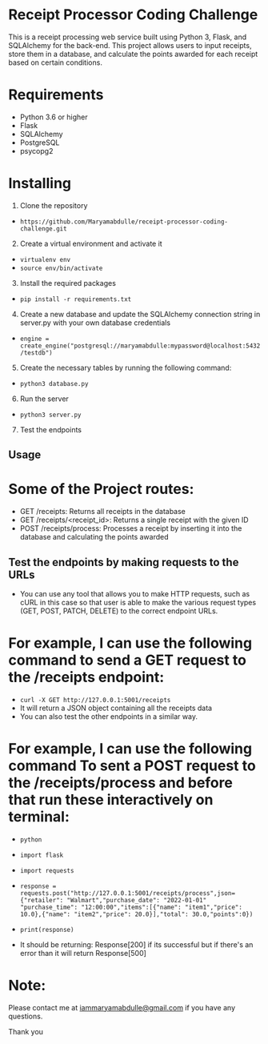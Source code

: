 # Receipt Processor Coding Challenge

This is a receipt processing web service built using Python 3, Flask, and SQLAlchemy for the back-end. This project allows users to input receipts, store them in a database, and calculate the points awarded for each receipt based on certain conditions.


# Requirements
- Python 3.6 or higher
- Flask
- SQLAlchemy
- PostgreSQL
- psycopg2


# Installing

1. Clone the repository 
- `https://github.com/Maryamabdulle/receipt-processor-coding-challenge.git`


2. Create a virtual environment and activate it

- `virtualenv env`
- `source env/bin/activate`


3. Install the required packages 
- `pip install -r requirements.txt`

4. Create a new database and update the SQLAlchemy connection string in server.py with your own database credentials

- `engine = create_engine("postgresql://maryamabdulle:mypassword@localhost:5432/testdb")`


5. Create the necessary tables by running the following command:

- `python3 database.py`

6. Run the server
- `python3 server.py`

7. Test the endpoints 

## Usage

# Some of the Project routes:

- GET /receipts: Returns all receipts in the database
- GET /receipts/<receipt_id>: Returns a single receipt with the given ID
- POST /receipts/process: Processes a receipt by inserting it into the database and calculating the points awarded


## Test the endpoints by making requests to the URLs 

- You can use any tool that allows you to make HTTP requests, such as cURL in this case so that user is able to make the various request types (GET, POST, PATCH, DELETE) to the correct endpoint URLs.

# For example, I can use the following command to send a GET request to the /receipts endpoint:
- `curl -X GET http://127.0.0.1:5001/receipts`
- It will return a JSON object containing all the receipts data
- You can also test the other endpoints in a similar way.

# For example, I  can use the following command To sent a POST request to the /receipts/process and before that run these interactively on terminal:
- `python`
- `import flask`
- `import requests`
- `response = requests.post("http://127.0.0.1:5001/receipts/process",json={"retailer": "Walmart","purchase_date": "2022-01-01" "purchase_time": "12:00:00","items":[{"name": "item1","price": 10.0},{"name": "item2","price": 20.0}],"total": 30.0,"points":0})`
- `print(response)`

- It should be returning: Response[200] if its successful but if there's an error than it will return Response[500]


# Note:

Please contact me at iammaryamabdulle@gmail.com if you have any questions. 

Thank you 